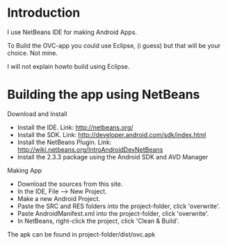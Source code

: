 # Introduction #

I use NetBeans IDE for making Android Apps.

To Build the OVC-app you could use Eclipse, (i guess)
but that will be your choice. Not mine.

I will not explain howto build using Eclipse.


# Building the app using NetBeans #

Download and Install
  * Install the IDE. Link: http://netbeans.org/
  * Install the SDK. Link: http://developer.android.com/sdk/index.html
  * Install the NetBeans Plugin. Link: http://wiki.netbeans.org/IntroAndroidDevNetBeans
  * Install the 2.3.3 package using the Android SDK and AVD Manager

Making App
  * Download the sources from this site.
  * In the IDE, File --&gt; New Project.
  * Make a new Android Project.
  * Paste the SRC and RES folders into the project-folder, click 'overwrite'.
  * Paste AndroidManifest.xml into the project-folder, click 'overwrite'.
  * In NetBeans, right-click the project, click 'Clean &amp; Build'.

The apk can be found in project-folder/dist/ovc.apk